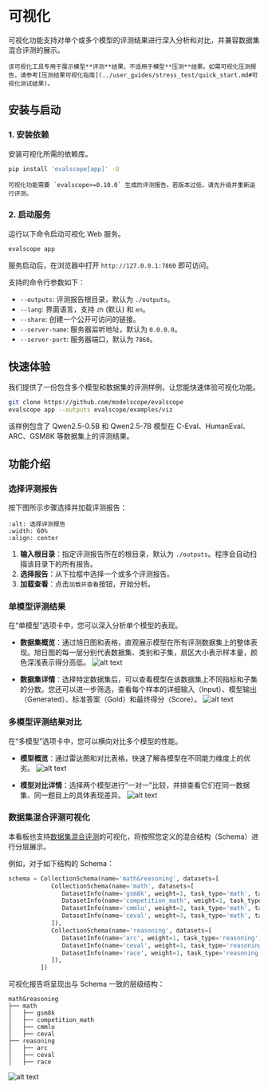 # 可视化

可视化功能支持对单个或多个模型的评测结果进行深入分析和对比，并兼容数据集混合评测的展示。

```{important}
该可视化工具专用于展示模型**评测**结果，不适用于模型**压测**结果。如需可视化压测报告，请参考[压测结果可视化指南](../user_guides/stress_test/quick_start.md#可视化测试结果)。
```

## 安装与启动

### 1. 安装依赖

安装可视化所需的依赖库。
```bash
pip install 'evalscope[app]' -U
```
```{note}
可视化功能需要 `evalscope>=0.10.0` 生成的评测报告。若版本过低，请先升级并重新运行评测。
```

### 2. 启动服务

运行以下命令启动可视化 Web 服务。
```bash
evalscope app
```
服务启动后，在浏览器中打开 `http://127.0.0.1:7860` 即可访问。

支持的命令行参数如下：
- `--outputs`: 评测报告根目录，默认为 `./outputs`。
- `--lang`: 界面语言，支持 `zh` (默认) 和 `en`。
- `--share`: 创建一个公开可访问的链接。
- `--server-name`: 服务器监听地址，默认为 `0.0.0.0`。
- `--server-port`: 服务器端口，默认为 `7860`。

## 快速体验

我们提供了一份包含多个模型和数据集的评测样例，让您能快速体验可视化功能。

```bash
git clone https://github.com/modelscope/evalscope
evalscope app --outputs evalscope/examples/viz
```
该样例包含了 Qwen2.5-0.5B 和 Qwen2.5-7B 模型在 C-Eval、HumanEval、ARC、GSM8K 等数据集上的评测结果。

## 功能介绍

### 选择评测报告

按下图所示步骤选择并加载评测报告：

```{image} ./images/setting.png
:alt: 选择评测报告
:width: 60%
:align: center
```

1.  **输入根目录**：指定评测报告所在的根目录，默认为 `./outputs`。程序会自动扫描该目录下的所有报告。
2.  **选择报告**：从下拉框中选择一个或多个评测报告。
3.  **加载查看**：点击`加载并查看`按钮，开始分析。

### 单模型评测结果

在“单模型”选项卡中，您可以深入分析单个模型的表现。

- **数据集概览**：通过旭日图和表格，直观展示模型在所有评测数据集上的整体表现。旭日图的每一层分别代表数据集、类别和子集，扇区大小表示样本量，颜色深浅表示得分高低。
  ![alt text](./images/report_overview.png)

- **数据集详情**：选择特定数据集后，可以查看模型在该数据集上不同指标和子集的分数。您还可以进一步筛选，查看每个样本的详细输入（Input）、模型输出（Generated）、标准答案（Gold）和最终得分（Score）。
  ![alt text](./images/single_dataset.png)

### 多模型评测结果对比

在“多模型”选项卡中，您可以横向对比多个模型的性能。

- **模型概览**：通过雷达图和对比表格，快速了解各模型在不同能力维度上的优劣。
  ![alt text](./images/model_compare.png)

- **模型对比详情**：选择两个模型进行“一对一”比较，并排查看它们在同一数据集、同一题目上的具体表现差异。
  ![alt text](https://sail-moe.oss-cn-hangzhou.aliyuncs.com/yunlin/images/evalscope/doc/model_compare_viz.jpg)

### 数据集混合评测可视化

本看板也支持[数据集混合评测](../advanced_guides/collection/index.md)的可视化，将按照您定义的混合结构（Schema）进行分层展示。

例如，对于如下结构的 Schema：
```python
schema = CollectionSchema(name='math&reasoning', datasets=[
            CollectionSchema(name='math', datasets=[
               DatasetInfo(name='gsm8k', weight=1, task_type='math', tags=['en', 'math']),
               DatasetInfo(name='competition_math', weight=1, task_type='math', tags=['en', 'math']),
               DatasetInfo(name='cmmlu', weight=2, task_type='math', tags=['zh', 'math'], args={'subset_list': ['college_mathematics', 'high_school_mathematics']}),
               DatasetInfo(name='ceval', weight=3, task_type='math', tags=['zh', 'math'], args={'subset_list': ['advanced_mathematics', 'high_school_mathematics', 'discrete_mathematics', 'middle_school_mathematics']}),
            ]),
            CollectionSchema(name='reasoning', datasets=[
               DatasetInfo(name='arc', weight=1, task_type='reasoning', tags=['en', 'reasoning']),
               DatasetInfo(name='ceval', weight=1, task_type='reasoning', tags=['zh', 'reasoning'], args={'subset_list': ['logic']}),
               DatasetInfo(name='race', weight=1, task_type='reasoning', tags=['en', 'reasoning']),
            ]),
         ])
```

可视化报告将呈现出与 Schema 一致的层级结构：
```text
math&reasoning
├── math
│   ├── gsm8k
│   ├── competition_math
│   ├── cmmlu
│   ├── ceval
├── reasoning
│   ├── arc
│   ├── ceval
│   ├── race
```
![alt text](./images/collection.png)
